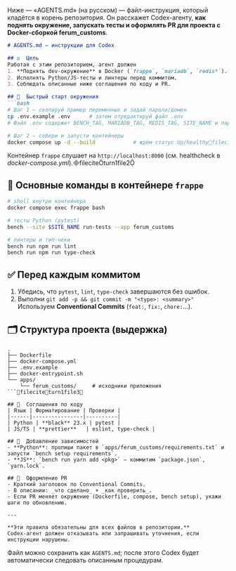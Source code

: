 Ниже — «AGENTS.md» (на русском) — файл-инструкция, который кладётся в корень репозитория. Он расскажет Codex-агенту, **как поднять окружение, запускать тесты и оформлять PR для проекта с Docker-сборкой ferum\_customs**.

````markdown
# AGENTS.md — инструкции для Codex

## ☑️  Цель
Работая с этим репозиторием, агент должен
1. **Поднять dev-окружение** в Docker (`frappe`, `mariadb`, `redis*`).
2. Исполнять Python/JS-тесты и линтеры перед коммитом.
3. Соблюдать описанные ниже соглашения по коду и PR.

## 🐳  Быстрый старт окружения
```bash
# Шаг 1 — скопируй пример переменных и задай пароли/домен
cp .env.example .env      # затем отредактируй файл .env
# Файл .env содержит BENCH_TAG, MARIADB_TAG, REDIS_TAG, SITE_NAME и паролиfileciteturn1file1

# Шаг 2 — собери и запусти контейнеры
docker compose up -d --build            # ждём статус Up/healthyfileciteturn1file0
````

Контейнер `frappe` слушает на `http://localhost:8000` (см. healthcheck в *docker-compose.yml*).fileciteturn1file2

## 🔧  Основные команды в контейнере `frappe`

```bash
# shell внутри контейнера
docker compose exec frappe bash

# тесты Python (pytest)
bench --site $SITE_NAME run-tests --app ferum_customs

# линтеры и тип-чеки
bench run npm run lint
bench run npm run type-check
```

## ✅  Перед каждым коммитом

1. Убедись, что `pytest`, `lint`, `type-check` завершаются без ошибок.
2. Выполни `git add -p && git commit -m "<type>: <summary>"`
   Используем **Conventional Commits** (`feat:`, `fix:`, `chore:`…).

## 🗂  Структура проекта (выдержка)

````
.
├── Dockerfile
├── docker-compose.yml
├── .env.example
├── docker-entrypoint.sh
└── apps/
    └── ferum_customs/     # исходники приложения
```fileciteturn1file3

## 📐  Соглашения по коду
| Язык | Форматирование | Проверки |
|------|----------------|----------|
| Python | **black** 23.x | pytest |
| JS/TS | **prettier**   | eslint, type-check |

## 🔄  Добавление зависимостей
- **Python**: пропиши пакет в `apps/ferum_customs/requirements.txt` и запусти `bench setup requirements`.
- **JS**: `bench run yarn add <pkg>` — коммитим `package.json`, `yarn.lock`.

## 📝  Оформление PR
- Краткий заголовок по Conventional Commits.  
- В описании: _что сделано_ + _как проверить_.  
- Если PR меняет окружение (Dockerfile, compose, bench setup), укажи шаги по обновлению.

---

**Эти правила обязательны для всех файлов в репозитории.**  
Codex-агент должен отказывать или запрашивать уточнения, если инструкции нарушены.
````

Файл можно сохранить как `AGENTS.md`; после этого Codex будет автоматически следовать описанным процедурам.


